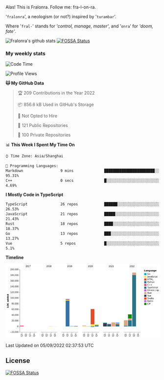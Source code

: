 Alas! This is Fralonra. Follow me: fra-l-on-ra.

'`fralonra`', a neologism (or not?) inspired by '`turambar`'.

Where '`fral-`' stands for *'control, manage, master'*, and '`onra`' for *'doom, fate'*.

![Fralonra's github stats](https://github-readme-stats.vercel.app/api?username=fralonra)
[![FOSSA Status](https://app.fossa.com/api/projects/git%2Bgithub.com%2Ffralonra%2Ffralonra.svg?type=shield)](https://app.fossa.com/projects/git%2Bgithub.com%2Ffralonra%2Ffralonra?ref=badge_shield)

### My weekly stats

<!--START_SECTION:waka-->
![Code Time](http://img.shields.io/badge/Code%20Time-3%2C057%20hrs%2027%20mins-blue)

![Profile Views](http://img.shields.io/badge/Profile%20Views-0-blue)

**🐱 My GitHub Data** 

> 🏆 209 Contributions in the Year 2022
 > 
> 📦 856.6 kB Used in GitHub's Storage 
 > 
> 🚫 Not Opted to Hire
 > 
> 📜 121 Public Repositories 
 > 
> 🔑 100 Private Repositories  
 > 
📊 **This Week I Spent My Time On** 

```text
⌚︎ Time Zone: Asia/Shanghai

💬 Programming Languages: 
Markdown                 9 mins              ███████████████████████░░   95.31% 
C++                      0 secs              █░░░░░░░░░░░░░░░░░░░░░░░░   4.69%

```

**I Mostly Code in TypeScript** 

```text
TypeScript               26 repos            ██████░░░░░░░░░░░░░░░░░░░   26.53% 
JavaScript               21 repos            █████░░░░░░░░░░░░░░░░░░░░   21.43% 
Rust                     18 repos            ████░░░░░░░░░░░░░░░░░░░░░   18.37% 
Go                       13 repos            ███░░░░░░░░░░░░░░░░░░░░░░   13.27% 
Vue                      5 repos             █░░░░░░░░░░░░░░░░░░░░░░░░   5.1%

```


**Timeline**

![Chart not found](https://raw.githubusercontent.com/fralonra/fralonra/master/charts/bar_graph.png) 


 Last Updated on 05/09/2022 02:37:53 UTC
<!--END_SECTION:waka-->

## License
[![FOSSA Status](https://app.fossa.com/api/projects/git%2Bgithub.com%2Ffralonra%2Ffralonra.svg?type=large)](https://app.fossa.com/projects/git%2Bgithub.com%2Ffralonra%2Ffralonra?ref=badge_large)